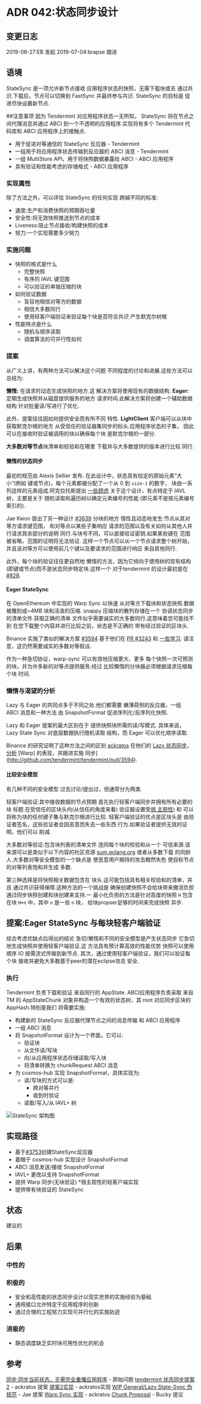 # ADR 042:状态同步设计

## 变更日志

2019-06-27:EB 发起
2019-07-04:brapse 跟进

## 语境
StateSync 是一项允许新节点接收
应用程序状态的快照，无需下载块或去
通过共识.下载后，节点可以切换到 FastSync
并最终参与共识. StateSync 的目标是
促进尽快设置新节点.

##注意事项
因为 Tendermint 对应用程序状态一无所知，
StateSync 将在节点之间代理消息并通过
ABCI 到一个不透明的应用程序.实现将有多个
Tendermint 代码库和 ABCI 应用程序上的接触点.

* 用于促进对等通信的 StateSync 反应器 - Tendermint
* 一组用于将应用程序状态传输到反应器的 ABCI 消息 - Tendermint
* 一组 MultiStore API，用于将快照数据暴露给 ABCI - ABCI 应用程序
* 具有验证和性能考虑的存储格式 - ABCI 应用程序

### 实现属性
除了方法之外，可以评估 StateSync 的任何实现
跨越不同的标准:

* 速度:生产和消费快照的预期吞吐量
* 安全性:将无效快照推送到节点的成本
* Liveness:阻止节点接收/构建快照的成本
* 努力:一个实现需要多少努力

### 实施问题
* 快照的格式是什么
    * 完整快照
    * 有序的 IAVL 键范围
    * 可以验证的单独压缩的块
* 如何验证数据
    * 盲目地相信对等方的数据
    * 相信大多数同行
    * 使用轻客户端验证来验证每个块是否符合共识
      产生默克尔树根
* 性能特点是什么
    * 随机与顺序读取
    * 调度算法的可并行性如何

### 提案
从广义上讲，有两种方法可以解决这个问题
不同程度的讨论和进展.这些方法可以
总结为:

**懒惰:** 在请求时动态生成快照的地方.这
解决方案将使用现有的数据结构.
**Eager:** 定期生成快照并从磁盘提供服务的地方
请求时间.此解决方案将创建一个辅助数据结构
针对批量读/写进行了优化.

此外，提案往往因如何提供安全而有所不同
特性.
**LightClient** 客户端可以从块中获取默克尔根的地方
从受信任的验证器集同步的标头.应用程序状态的子集，
因此可以在接收时验证被调用的块以确保每个块
是默克尔根的一部分.

**大多数对等节点**块清单和校验和在哪里
下载并与大多数提供的版本进行比较
同行.

#### 懒惰的状态同步
最初的规范由 Alexis Sellier 发布.
在此设计中，状态具有给定的原始元素“大小”(例如
键或节点)，每个元素都被分配了一个从 0 到 `size-1` 的数字，
块由一系列这样的元素组成.阿克拉托斯提出
[一些顾虑](https://docs.google.com/document/d/1npGTAa1qxe8EQZ1wG0a0Sip9t5oX2vYZNUDwr_LVRR4/edit)
关于这个设计，有点特定于 IAVL 树，主要是关于
随机读取和遍历树以确定元素编号的性能
(即元素不是按元素编号索引的).

Jae Kwon 提出了另一种设计
[#3639](https://github.com/tendermint/tendermint/issues/3639) 分块的地方
惰性且动态地发生:节点从其对等方请求键范围，
和对等点以某些子集响应
请求的范围以及有关如何从其他人并行请求其余部分的说明
同行.与块号不同，可以直接验证密钥.如果某些键在
范围被省略，范围的证明将无法验证.
这样一个节点可以从一个节点请求整个树开始，
并且该对等方可以使用前几个键以及要请求的范围进行响应
来自其他同行.

此外，每个块的验证往往更自然地
懒惰的方法，因为它倾向于使用树的现有结构
(即键或节点)而不是状态同步特定块.这样一个
对于tendermint 的设计最初是在
[#828](https://github.com/tendermint/tendermint/issues/828).

#### Eager StateSync
在 OpenEthereum 中实现的 Warp Sync 以快速
从对等方下载块和状态快照.数据被雕刻成~4MB
块和活泼的压缩. snappy 压缩块的散列存储在一个
协调状态同步的清单文件.获取正确的清单
文件似乎需要诚实的大多数同行.这意味着您可能找不到
在您下载整个内容并进行比较之前，状态是不正确的
带有经过验证的区块头.

Binance 实施了类似的解决方案
[#3594](https://github.com/tendermint/tendermint/pull/3594)
基于他们在
[PR #3243](https://github.com/tendermint/tendermint/pull/3243)
和 [一些学习](https://docs.google.com/document/d/1npGTAa1qxe8EQZ1wG0a0Sip9t5oX2vYZNUDwr_LVRR4/edit).
请注意，这仍然需要诚实的多数对等假设.

作为一种急切协议，warp-sync 可以有效地压缩更大、更多
每个快照一次可预测的块，并为许多新的对等点提供服务.经过
比较懒惰的分块器必须根据请求压缩每个块
时间.

### 懒惰与渴望的分析
Lazy 与 Eager 的共同点多于不同之处.他们都需要
嫩薄荷侧的反应器，一组 ABCI 消息和一种方法
由 SnapshotFormat 促进序列化/反序列化快照.

Lazy 和 Eager 提案的最大区别在于
提供快照块所需的读/写模式.
具体来说，Lazy State Sync 对底层数据执行随机读取
结构，而 Eager 可以优化顺序读取.

Binance 的研究证明了这种方法之间的区别
[ackratos](https://github.com/ackratos) 在他们的 [Lazy
状态同步](https://github.com/tendermint/tendermint/pull/3243)，
[分析](https://docs.google.com/document/d/1npGTAa1qxe8EQZ1wG0a0Sip9t5oX2vYZNUDwr_LVRR4/)
[Warp] 的表现，并跟进实施
同步](http://github.com/tendermint/tendermint/pull/3594).

#### 比较安全模型
有几种不同的安全模型
过去讨论/提出过，但通常分为两类.

轻客户端验证:其中接收数据的节点预期
首先执行轻客户端同步并拥有所有必要的块
标题.在受信任的区块头内(从信任的角度来看)
验证器设置受[弱
主观性](https://github.com/tendermint/tendermint/pull/3795)) 和
可以将称为块的任何键子集与默克尔根进行比较.
轻客户端验证的优点是区块头是
由验证者签名，这些验证者会因恶意而失去一些东西
行为.如果验证者提供无效的证明，他们可以
削减.

大多数对等验证:包含块列表的清单文件
连同每个块的校验和从一个
可信来源.该来源可以是类似于以下内容的社区资源
[sum.golang.org](https://sum.golang.org) 或者从多数下载
的同龄人.大多数对等安全模型的一个缺点是
使恶意用户期待的攻击黯然失色
使目标节点的对等列表饱和并生成
多数.

第三种选择是将快照相关数据包含在
块头.这可能包括具有相关校验和的清单，并且
通过共识获得保障.这种方法的一个挑战是
确保创建快照不会给块带来撤消负担
通过同步快照创建和块创建来支持.一
最小化负担的方法是针对高度的快照
`H` 包含在块 `H+n` 中，其中 `n` 是一些 `n` 块，
给块propser足够的时间来完成快照
异步.

## 提案:Eager StateSync 与每块轻客户端验证
综合考虑优缺点后得出的结论
急切/懒惰和不同的安全模型是产生状态同步
它急切地生成快照并使用轻客户端验证.这
方法具有预计算高效的性能优势
快照可以使用顺序 IO 按需流式传输到新节点.
其次，通过使用轻客户端验证，我们可以验证每个块
接收并避免大多数基于peer的潜在eclipse攻击
安全.

### 执行
Tendermint 负责下载和验证
来自同行的 AppState. ABCI应用程序负责采取
来自 TM 的 AppStateChunk 对象并构造一个有效的状态树，其
root 对应同步区块的 AppHash.特别是我们
将需要实施:

* 构建新的 StateSync 反应器代理节点之间的消息传输
  和 ABCI 应用程序
* 一组 ABCI 消息
* 将 SnapshotFormat 设计为一个界面，它可以:
    * 验证块
    * 从文件读/写块
    * 向/从应用程序状态存储读取/写入块
    * 将清单转换为 chunkRequest ABCI 消息
* 为 cosmos-hub 实现 SnapshotFormat，具体实现为:
    * 读/写块的方式可以是:
        * 跨对等并行
        * 收到时验证
    * 读取/写入/从 IAVL+ 树

![StateSync 架构图](img/state-sync.png)

## 实现路径
* 基于[#3753](https://github.com/tendermint/tendermint/pull/3753)创建StateSync反应器
* 着眼于 cosmos-hub 实现设计 SnapshotFormat
* ABCI 消息发送/接收 SnapshotFormat
* IAVL+ 更改以支持 SnapshotFormat
* 提供 Warp 同步(无块验证)
*弱主观性的轻客户端实现
* 提供带有块验证的 StateSync

## 状态

建议的

## 后果

### 中性的

### 积极的
* 安全和高性能的状态同步设计以现实世界的实施经验为基础
* 通用接口允许特定于应用程序的创新
* 通过合理的工程努力实现可并行化的实施轨迹

### 消极的
* 静态调度缺乏实时块可用性优化的机会

## 参考
[同步​​:同步当前状态，无需完全重播应用程序](https://github.com/tendermint/tendermint/issues/828) - 原始问题
[tendermint 状态同步提案 2](https://docs.google.com/document/d/1npGTAa1qxe8EQZ1wG0a0Sip9t5oX2vYZNUDwr_LVRR4/edit) - ackratos 提案
[提案2实现](https://github.com/tendermint/tendermint/pull/3243) - ackratos实现
[WIP General/Lazy State-Sync 伪规范](https://github.com/tendermint/tendermint/issues/3639) - Jae 提案
[Warp Sync 实现](https://github.com/tendermint/tendermint/pull/3594) - ackratos
[Chunk Proposal](https://github.com/tendermint/tendermint/pull/3799) - Bucky 提议
